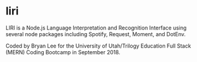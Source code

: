 # liri
LIRI is a Node.js Language Interpretation and Recognition Interface using several node packages including Spotify, Request, Moment, and DotEnv.

Coded by Bryan Lee for the University of Utah/Trilogy Education Full Stack (MERN) Coding Bootcamp in September 2018.